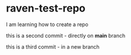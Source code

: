 # raven-test-repo
I am learning how to create a repo

this is a second commit - directly on **main** branch

this is a third commit - in a new branch
